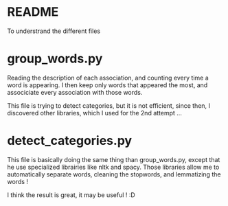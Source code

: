 # README
To understrand the different files

# group_words.py
Reading the description of each association, and counting every time a word is appearing.
I then keep only words that appeared the most, and associciate every association with those words.

This file is trying to detect categories, but it is not efficient, since then, I discovered other libraries, which
I used for the 2nd attempt ...

# detect_categories.py
This file is basically doing the same thing than group_words.py, except that he use specialized librairies
like nltk and spacy. Those libraries allow me to automatically separate words, cleaning the stopwords, and lemmatizing
the words !

I think the result is great, it may be useful ! :D

